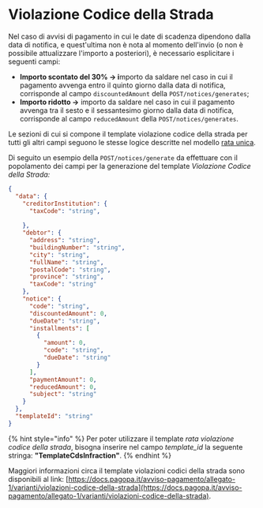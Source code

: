 # Violazione Codice della Strada

Nel caso di avvisi di pagamento in cui le date di scadenza dipendono dalla data di notifica, e quest'ultima non è nota al momento dell'invio (o non è possibile attualizzare l'importo a posteriori), è necessario esplicitare i seguenti campi:

* **Importo scontato del 30% -> i**mporto da saldare nel caso in cui il pagamento avvenga entro il quinto giorno dalla data di notifica, corrisponde al campo `discountedAmount` della `POST/notices/generates`;
* **Importo ridotto ->** importo da saldare nel caso in cui il pagamento avvenga tra il sesto e il sessantesimo giorno dalla data di notifica, corrisponde al campo `reducedAmount` della `POST/notices/generates`.

Le sezioni di cui si compone il template violazione codice della strada per tutti gli altri campi seguono le stesse logice descritte nel modello [rata unica](../rata-unica/).

Di seguito un esempio della `POST/notices/generate` da effettuare con il popolamento dei campi per la generazione del template _Violazione Codice della Strada:_

```json
{
  "data": {
    "creditorInstitution": {
      "taxCode": "string",
      
    },
    "debtor": {
      "address": "string",
      "buildingNumber": "string",
      "city": "string",
      "fullName": "string",
      "postalCode": "string",
      "province": "string",
      "taxCode": "string"
    },
    "notice": {
      "code": "string",
      "discountedAmount": 0,
      "dueDate": "string",
      "installments": [
        {
          "amount": 0,
          "code": "string",
          "dueDate": "string"
        }
      ],
      "paymentAmount": 0,
      "reducedAmount": 0,
      "subject": "string"
    }
  },
  "templateId": "string"
}
```

{% hint style="info" %}
Per poter utilizzare il template _rata violazione codice della strada_, bisogna inserire nel campo _template\_id_ la seguente stringa: **"TemplateCdsInfraction"**.
{% endhint %}

Maggiori informazioni circa il template violazioni codici della strada sono disponibili al link: [https://docs.pagopa.it/avviso-pagamento/allegato-1/varianti/violazioni-codice-della-strada](https://docs.pagopa.it/avviso-pagamento/allegato-1/varianti/violazioni-codice-della-strada).
